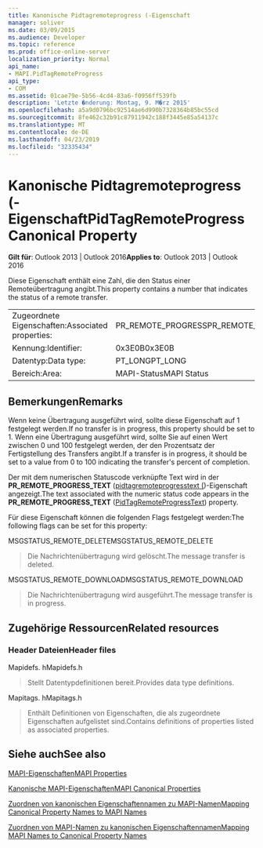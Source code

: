 ```yaml
---
title: Kanonische Pidtagremoteprogress (-Eigenschaft
manager: soliver
ms.date: 03/09/2015
ms.audience: Developer
ms.topic: reference
ms.prod: office-online-server
localization_priority: Normal
api_name:
- MAPI.PidTagRemoteProgress
api_type:
- COM
ms.assetid: 01cae79e-5b56-4cd4-83a6-f0956ff539fb
description: 'Letzte �nderung: Montag, 9. M�rz 2015'
ms.openlocfilehash: a5a9d0796bc92514ae6d990b7328364b85bc55cd
ms.sourcegitcommit: 8fe462c32b91c87911942c188f3445e85a54137c
ms.translationtype: MT
ms.contentlocale: de-DE
ms.lasthandoff: 04/23/2019
ms.locfileid: "32335434"
---
```

# <a name="pidtagremoteprogress-canonical-property"></a><span data-ttu-id="f9f0e-103">Kanonische Pidtagremoteprogress (-Eigenschaft</span><span class="sxs-lookup"><span data-stu-id="f9f0e-103">PidTagRemoteProgress Canonical Property</span></span>

  
  
<span data-ttu-id="f9f0e-104">**Gilt für**: Outlook 2013 | Outlook 2016</span><span class="sxs-lookup"><span data-stu-id="f9f0e-104">**Applies to**: Outlook 2013 | Outlook 2016</span></span> 
  
<span data-ttu-id="f9f0e-105">Diese Eigenschaft enthält eine Zahl, die den Status einer Remoteübertragung angibt.</span><span class="sxs-lookup"><span data-stu-id="f9f0e-105">This property contains a number that indicates the status of a remote transfer.</span></span>
  
|||
|:-----|:-----|
|<span data-ttu-id="f9f0e-106">Zugeordnete Eigenschaften:</span><span class="sxs-lookup"><span data-stu-id="f9f0e-106">Associated properties:</span></span>  <br/> |<span data-ttu-id="f9f0e-107">PR_REMOTE_PROGRESS</span><span class="sxs-lookup"><span data-stu-id="f9f0e-107">PR_REMOTE_PROGRESS</span></span>  <br/> |
|<span data-ttu-id="f9f0e-108">Kennung:</span><span class="sxs-lookup"><span data-stu-id="f9f0e-108">Identifier:</span></span>  <br/> |<span data-ttu-id="f9f0e-109">0x3E0B</span><span class="sxs-lookup"><span data-stu-id="f9f0e-109">0x3E0B</span></span>  <br/> |
|<span data-ttu-id="f9f0e-110">Datentyp:</span><span class="sxs-lookup"><span data-stu-id="f9f0e-110">Data type:</span></span>  <br/> |<span data-ttu-id="f9f0e-111">PT_LONG</span><span class="sxs-lookup"><span data-stu-id="f9f0e-111">PT_LONG</span></span>  <br/> |
|<span data-ttu-id="f9f0e-112">Bereich:</span><span class="sxs-lookup"><span data-stu-id="f9f0e-112">Area:</span></span>  <br/> |<span data-ttu-id="f9f0e-113">MAPI-Status</span><span class="sxs-lookup"><span data-stu-id="f9f0e-113">MAPI Status</span></span>  <br/> |
   
## <a name="remarks"></a><span data-ttu-id="f9f0e-114">Bemerkungen</span><span class="sxs-lookup"><span data-stu-id="f9f0e-114">Remarks</span></span>

<span data-ttu-id="f9f0e-115">Wenn keine Übertragung ausgeführt wird, sollte diese Eigenschaft auf 1 festgelegt werden.</span><span class="sxs-lookup"><span data-stu-id="f9f0e-115">If no transfer is in progress, this property should be set to 1.</span></span> <span data-ttu-id="f9f0e-116">Wenn eine Übertragung ausgeführt wird, sollte Sie auf einen Wert zwischen 0 und 100 festgelegt werden, der den Prozentsatz der Fertigstellung des Transfers angibt.</span><span class="sxs-lookup"><span data-stu-id="f9f0e-116">If a transfer is in progress, it should be set to a value from 0 to 100 indicating the transfer's percent of completion.</span></span>
  
<span data-ttu-id="f9f0e-117">Der mit dem numerischen Statuscode verknüpfte Text wird in der **PR_REMOTE_PROGRESS_TEXT** ([pidtagremoteprogresstext (](pidtagremoteprogresstext-canonical-property.md))-Eigenschaft angezeigt.</span><span class="sxs-lookup"><span data-stu-id="f9f0e-117">The text associated with the numeric status code appears in the **PR_REMOTE_PROGRESS_TEXT** ([PidTagRemoteProgressText](pidtagremoteprogresstext-canonical-property.md)) property.</span></span>
  
<span data-ttu-id="f9f0e-118">Für diese Eigenschaft können die folgenden Flags festgelegt werden:</span><span class="sxs-lookup"><span data-stu-id="f9f0e-118">The following flags can be set for this property:</span></span>
  
<span data-ttu-id="f9f0e-119">MSGSTATUS_REMOTE_DELETE</span><span class="sxs-lookup"><span data-stu-id="f9f0e-119">MSGSTATUS_REMOTE_DELETE</span></span>
  
> <span data-ttu-id="f9f0e-120">Die Nachrichtenübertragung wird gelöscht.</span><span class="sxs-lookup"><span data-stu-id="f9f0e-120">The message transfer is deleted.</span></span>
    
<span data-ttu-id="f9f0e-121">MSGSTATUS_REMOTE_DOWNLOAD</span><span class="sxs-lookup"><span data-stu-id="f9f0e-121">MSGSTATUS_REMOTE_DOWNLOAD</span></span>
  
> <span data-ttu-id="f9f0e-122">Die Nachrichtenübertragung wird ausgeführt.</span><span class="sxs-lookup"><span data-stu-id="f9f0e-122">The message transfer is in progress.</span></span>
    
## <a name="related-resources"></a><span data-ttu-id="f9f0e-123">Zugehörige Ressourcen</span><span class="sxs-lookup"><span data-stu-id="f9f0e-123">Related resources</span></span>

### <a name="header-files"></a><span data-ttu-id="f9f0e-124">Header Dateien</span><span class="sxs-lookup"><span data-stu-id="f9f0e-124">Header files</span></span>

<span data-ttu-id="f9f0e-125">Mapidefs. h</span><span class="sxs-lookup"><span data-stu-id="f9f0e-125">Mapidefs.h</span></span>
  
> <span data-ttu-id="f9f0e-126">Stellt Datentypdefinitionen bereit.</span><span class="sxs-lookup"><span data-stu-id="f9f0e-126">Provides data type definitions.</span></span>
    
<span data-ttu-id="f9f0e-127">Mapitags. h</span><span class="sxs-lookup"><span data-stu-id="f9f0e-127">Mapitags.h</span></span>
  
> <span data-ttu-id="f9f0e-128">Enthält Definitionen von Eigenschaften, die als zugeordnete Eigenschaften aufgelistet sind.</span><span class="sxs-lookup"><span data-stu-id="f9f0e-128">Contains definitions of properties listed as associated properties.</span></span>
    
## <a name="see-also"></a><span data-ttu-id="f9f0e-129">Siehe auch</span><span class="sxs-lookup"><span data-stu-id="f9f0e-129">See also</span></span>



[<span data-ttu-id="f9f0e-130">MAPI-Eigenschaften</span><span class="sxs-lookup"><span data-stu-id="f9f0e-130">MAPI Properties</span></span>](mapi-properties.md)
  
[<span data-ttu-id="f9f0e-131">Kanonische MAPI-Eigenschaften</span><span class="sxs-lookup"><span data-stu-id="f9f0e-131">MAPI Canonical Properties</span></span>](mapi-canonical-properties.md)
  
[<span data-ttu-id="f9f0e-132">Zuordnen von kanonischen Eigenschaftennamen zu MAPI-Namen</span><span class="sxs-lookup"><span data-stu-id="f9f0e-132">Mapping Canonical Property Names to MAPI Names</span></span>](mapping-canonical-property-names-to-mapi-names.md)
  
[<span data-ttu-id="f9f0e-133">Zuordnen von MAPI-Namen zu kanonischen Eigenschaftennamen</span><span class="sxs-lookup"><span data-stu-id="f9f0e-133">Mapping MAPI Names to Canonical Property Names</span></span>](mapping-mapi-names-to-canonical-property-names.md)

